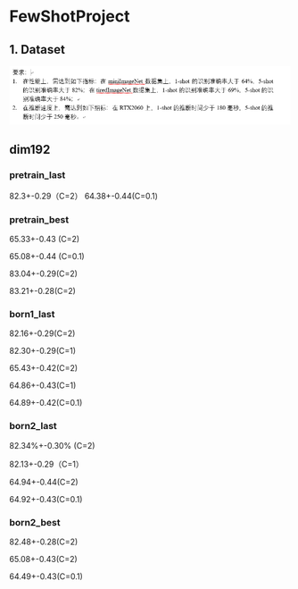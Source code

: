 # FewShotProject
## 1. Dataset

![imgs/performance.png](imgs/performance.png)

## dim192

### pretrain_last
82.3+-0.29（C=2）
64.38+-0.44(C=0.1)

### pretrain_best
65.33+-0.43 (C=2)

65.08+-0.44 (C=0.1)

83.04+-0.29(C=2)

83.21+-0.28(C=2)
### born1_last
82.16+-0.29(C=2)

82.30+-0.29(C=1)

65.43+-0.42(C=2)

64.86+-0.43(C=1)

64.89+-0.42(C=0.1)

### born2_last
82.34%+-0.30%  (C=2)

82.13+-0.29（C=1）

64.94+-0.44(C=2)

64.92+-0.43(C=0.1)

### born2_best
82.48+-0.28(C=2)

65.08+-0.43(C=2)

64.49+-0.43(C=0.1)
